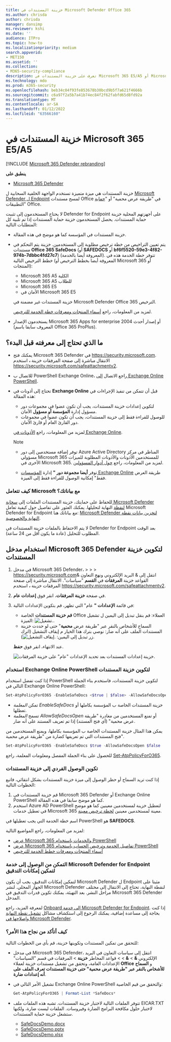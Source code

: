 ```yaml
---
title: خزينة المستندات في Microsoft Defender Office 365
ms.author: chrisda
author: chrisda
manager: dansimp
ms.reviewer: kshi
ms.date: ''
audience: ITPro
ms.topic: how-to
ms.localizationpriority: medium
search.appverid:
- MET150
ms.assetid: ''
ms.collection:
- M365-security-compliance
description: تعرف على خزينة المستندات في Microsoft 365 E5/A5 أو Microsoft 365 E5/A5.
ms.technology: mdo
ms.prod: m365-security
ms.openlocfilehash: beb34c04f93fe853678b30bcd9b5f7a621f4666b
ms.sourcegitcommit: c6a97f2a5b7a41b74ec84f2f62fabfd65d8fd92a
ms.translationtype: MT
ms.contentlocale: ar-SA
ms.lasthandoff: 01/12/2022
ms.locfileid: "63566160"
---
```

# <a name="safe-documents-in-microsoft-365-e5a5"></a>خزينة المستندات في Microsoft 365 E5/A5

[!INCLUDE [Microsoft 365 Defender rebranding](../includes/microsoft-defender-for-office.md)]

**ينطبق على**
- [Microsoft 365 Defender](../defender/microsoft-365-defender.md)

خزينة المستندات هي ميزة متميزة تستخدم الواجهة الخلفية السحابية ل [Microsoft Defender ل Endpoint](/windows/security/threat-protection/microsoft-defender-atp/microsoft-defender-advanced-threat-protection) لمسح مستندات Office في "طريقة عرض محمية" أو "[حماية](https://support.microsoft.com/topic/9e0fb9c2-ffad-43bf-8ba3-78f785fdba46) التطبيقات" [](https://support.microsoft.com/office/d6f09ac7-e6b9-4495-8e43-2bbcdbcb6653) Office.

لا يحتاج المستخدمون إلى تثبيت Defender for Endpoint على أجهزتهم المحلية خزينة حماية المستندات. يحصل المستخدمون خزينة حماية المستندات إذا تم تلبية كل المتطلبات التالية:

- خزينة المستندات في المؤسسة كما هو موضح في هذه المقالة.
- يتم تعيين التراخيص من خطة ترخيص مطلوبة إلى المستخدمين. خزينة يتم التحكم في مستندات **Office 365 SafeDocs** (أو **SAFEDOCS** أو **bf6f5520-59e3-4f82-974b-7dbbc4fd27c7**) (المعروفة أيضا بالخدمة). تتوفر خطة الخدمة هذه في خطط الترخيص التالية (المعروفة أيضا بخطط الترخيص أو Microsoft 365 أو المنتجات):
  - Microsoft 365 A5 الكلية
  - Microsoft 365 A5 للطلاب
  - Microsoft 365 E5
  - الأمان في Microsoft 365 E5

  خزينة المستندات غير مضمنة في Microsoft Defender Office 365 الترخيص.

  لمزيد من المعلومات، راجع [أسماء المنتجات ومعرفات خطة الخدمة للترخيص](/azure/active-directory/enterprise-users/licensing-service-plan-reference).

- يستخدمون الإصدار Microsoft 365 Apps for enterprise 2004 أو إصدار أحدث (المعروف سابقا باسم Office 365 ProPlus).

## <a name="what-do-you-need-to-know-before-you-begin"></a>ما الذي تحتاج إلى معرفته قبل البدء؟

- يمكنك فتح Microsoft 365 Defender في <https://security.microsoft.com>. الانتقال مباشرة إلى صفحة المرفقات خزينة **،** استخدم <https://security.microsoft.com/safeattachmentv2>.

- للاتصال ب PowerShell Exchange Online، راجع الاتصال [إلى Exchange Online PowerShell](/powershell/exchange/connect-to-exchange-online-powershell).

- تحتاج إلى أذونات في **Exchange Online** قبل أن تتمكن من تنفيذ الإجراءات في هذه المقالة:
  - لتكوين إعدادات خزينة المستندات، يجب أن تكون عضوا في مجموعات دور مسؤول إدارة **المؤسسة أو مسؤول** الأمان.
  - للوصول للقراءة فقط إلى خزينة المستندات، يجب أن تكون عضوا في مجموعات دور القارئ العام أو قارئ الأمان. 

  لمزيد من المعلومات، راجع [الأذونات في Exchange Online](/exchange/permissions-exo/permissions-exo).

  > [!NOTE]
  >
  > - توفر إضافة مستخدمين إلى دور Azure Active Directory المناظر في مركز مسؤولي Microsoft 365 للمستخدمين الأذونات والأذونات المطلوبة للميزات الأخرى  في Microsoft 365. لمزيد من المعلومات، راجع [حول أدوار المسؤولين](../../admin/add-users/about-admin-roles.md).
  >
  > - توفر **أيضا مجموعة دور "** إدارة [المؤسسات Exchange Online](/Exchange/permissions-exo/permissions-exo#role-groups) طريقة العرض فقط" إمكانية الوصول للقراءة فقط إلى الميزة.

### <a name="how-does-microsoft-handle-your-data"></a>كيف تتعامل Microsoft مع بياناتك؟

للحفاظ على حمايتك، خزينة المستندات الملفات إلى [سحابة Microsoft Defender لنقطة](/windows/security/threat-protection/microsoft-defender-atp/microsoft-defender-advanced-threat-protection) النهاية لتحليلها. يمكنك العثور على تفاصيل حول كيفية تعامل Microsoft Defender for Endpoint مع بياناتك هنا: [Microsoft Defender لتخزين بيانات نقطة النهاية والخصوصية](/windows/security/threat-protection/microsoft-defender-atp/data-storage-privacy).

لا يتم الاحتفاظ بالملفات خزينة المستندات في Defender for Endpoint بعد الوقت المطلوب للتحليل (عادة ما يكون أقل من 24 ساعة).

## <a name="use-the-microsoft-365-defender-portal-to-configure-safe-documents"></a>استخدام مدخل Microsoft 365 Defender لتكوين خزينة المستندات

1. في مدخل Microsoft 365 Defender،  \>  \>  \> <https://security.microsoft.com>انتقل إلى & البريد الإلكتروني ونهج التعاون & القواعد خزينة **المرفقات** في **القسم** "سياسات". الانتقال مباشرة إلى صفحة المرفقات خزينة **،** استخدم <https://security.microsoft.com/safeattachmentv2>.

2. في صفحة **خزينة المرفقات**، انقر فوق **إعدادات عام**.

3. في قائمة **الإعدادات "** عام" التي تظهر، قم بتكوين الإعدادات التالية:
   - **قم خزينة المستندات** الخاصة Office العملاء: قم بنقل تبديل إلى اليمين ل تشغيل الميزة: ![تشغيل.](../../media/scc-toggle-on.png).
   - السماح للأشخاص بالنقر عبر "طريقة عرض **محمية**" حتى لو حددت خزينة المستندات الملف على أنه ضار: نوصي بترك هذا الخيار م إيقاف التشغيل (اترك زر تبديل إلى اليمين: ![إيقاف التشغيل.](../../media/scc-toggle-off.png)).

   عند الانتهاء، انقر فوق **حفظ**.

   ![خزينة إعدادات المستندات بعد تحديد الإعدادات "عام" على خزينة المرفقات.](../../media/safe-docs-global-settings.png)

### <a name="use-exchange-online-powershell-to-configure-safe-documents"></a>استخدام Exchange Online PowerShell لتكوين خزينة المستندات

إذا كنت تفضل استخدام PowerShell لتكوين خزينة المستندات، فاستخدم بناء الجملة التالي في Exchange Online PowerShell:

```powershell
Set-AtpPolicyForO365 -EnableSafeDocs <$true | $false> -AllowSafeDocsOpen <$true | $false>
```

- تمكن _المعلمة EnableSafeDocs_ خزينة المستندات الخاصة ب المؤسسة بكاملها أو تعطلها.
- تسمح _المعلمة AllowSafeDocsOpen_ أو تمنع المستخدمين من مغادرة "طريقة عرض محمية" (أي فتح المستند) إذا تم تعريف المستند على أنه ضار.

يمكن هذا المثال خزينة المستندات الخاصة ب المؤسسة بكاملها، ويمنع المستخدمين من فتح المستندات التي تم تعريفها كضارة من "طريقة عرض محمية".

```powershell
Set-AtpPolicyForO365 -EnableSafeDocs $true -AllowSafeDocsOpen $false
```

للحصول على بناء الجملة المفصل ومعلومات المعلمة، راجع [Set-AtpPolicyForO365](/powershell/module/exchange/set-atppolicyforo365).

### <a name="configure-individual-access-to-safe-documents"></a>تكوين الوصول الفردي إلى خزينة المستندات

إذا كنت تريد السماح أو حظر الوصول إلى ميزة خزينة المستندات بشكل انتقائي، فاتبع الخطوات التالية:

1. قم خزينة المستندات في Microsoft 365 Defender أو Exchange Online PowerShell كما هو موضح سابقا في هذه المقالة.
2. استخدم Azure AD PowerShell لتعطيل خزينة لمستخدمين معينين كما هو موضح في تعطيل خدمات Microsoft 365 معينة لمستخدمين معينين [لخطة ترخيص معينة](/microsoft-365/enterprise/disable-access-to-services-with-microsoft-365-powershell#disable-specific-microsoft-365-services-for-specific-users-for-a-specific-licensing-plan).

  اسم خطة الخدمة التي يجب تعطيلها في PowerShell هو **SAFEDOCS**.

لمزيد من المعلومات، راجع المواضيع التالية:

- [عرض Microsoft 365 والخدمات باستخدام PowerShell](/microsoft-365/enterprise/view-licenses-and-services-with-microsoft-365-powershell)
- [عرض Microsoft 365 تفاصيل الخدمة وترخيص الحساب باستخدام PowerShell](/microsoft-365/enterprise/view-account-license-and-service-details-with-microsoft-365-powershell)
- [أسماء المنتجات ومعرفات خطط الخدمة للترخيص](/azure/active-directory/enterprise-users/licensing-service-plan-reference)

### <a name="onboard-to-the-microsoft-defender-for-endpoint-service-to-enable-auditing-capabilities"></a>التمكن من الوصول إلى خدمة Microsoft Defender for Endpoint لتمكين إمكانات التدقيق

لتمكين إمكانات التدقيق، يجب أن يكون Microsoft Defender ل Endpoint مثبتا على الجهاز المحلي. لنشر Microsoft Defender لنقطة النهاية، تحتاج إلى الانتقال إلى مختلف مراحل النشر. بعد التهيئة، يمكنك تكوين قدرات التدقيق في Microsoft 365 Defender المدخل.

لمعرفة المزيد، راجع [Onboard إلى خدمة Microsoft Defender for Endpoint](/microsoft-365/security/defender-endpoint/onboarding). إذا كنت بحاجة إلى مساعدة إضافية، يمكنك الرجوع إلى استكشاف مشاكل [تشغيل نقطة النهاية وإصلاحها في Microsoft Defender](/microsoft-365/security/defender-endpoint/troubleshoot-onboarding).

### <a name="how-do-i-know-this-worked"></a>كيف أتأكد من نجاح هذا الأمر؟

للتحقق من تمكين المستندات وتكوينها خزينة، قم بأي من الخطوات التالية:

- في مدخل Microsoft 365 Defender، انتقل إلى سياسات التعاون في البريد الإلكتروني  **&** \> **&** \>  \> قواعد المخاطر **خزينة** \> المرفقات في قسم "السياسات" الإعدادات العامة، وتحقق من تشغيل مستندات خزينة لعملاء **Office** و **السماح للأشخاص بالنقر عبر "طريقة عرض محمية" حتى خزينة المستندات تعرف الملف على أنه إعدادات ضارة**.

- تشغيل الأمر التالي في Exchange Online PowerShell والتحقق من قيم الخاصية:

  ```powershell
  Get-AtpPolicyForO365 | Format-List *SafeDocs*
  ```

- تتوفر الملفات التالية لاختبار خزينة المستندات. تشبه هذه الملفات ملف EICAR.TXT لاختبار حلول مكافحة البرامج الضارة وفيروسات. الملفات ليست ضارة، ولكنها ستشغل خزينة حماية المستندات.

  - [SafeDocsDemo.docx](https://github.com/MicrosoftDocs/microsoft-365-docs/raw/public/microsoft-365/downloads/SafeDocsDemo.docx)
  - [SafeDocsDemo.pptx](https://github.com/MicrosoftDocs/microsoft-365-docs/raw/public/microsoft-365/downloads/SafeDocsDemo.pptx)
  - [SafeDocsDemo.xlsx](https://github.com/MicrosoftDocs/microsoft-365-docs/raw/public/microsoft-365/downloads/SafeDocsDemo.xlsx)
